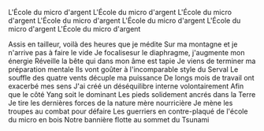 L'École du micro d'argent
L'École du micro d'argent
L'École du micro d'argent
L'École du micro d'argent
L'École du micro d'argent
L'École du micro d'argent
L'École du micro d'argent

Assis en tailleur, voilà des heures que je médite
Sur ma montagne et je n'arrive pas à faire le vide
Je focalisesur le diaphragme, j'augmente mon énergie
Réveille la bête qui dans mon âme est tapie
Je viens de terminer ma préparation mentale
Ils vont goûter à l'incomparable style du Serval
Le souffle des quatre vents décuple ma puissance
De longs mois de travail ont exacerbé mes sens
J'ai créé un déséquilibre interne volontairement
Afin que le côté Yang soit le dominant
Les pieds solidement ancrés dans la Terre
Je tire les dernières forces de la nature mère nourricière
Je mène les troupes au combat pour défaire
Les guerriers en contre-plaqué de l'école du micro en bois
Notre bannière flotte au sommet du Tsunami